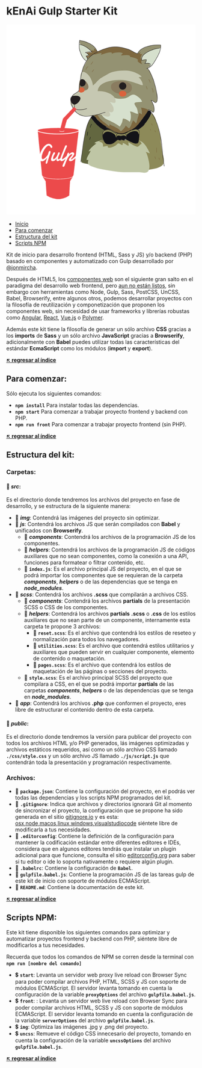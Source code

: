 # kEnAi Gulp Starter Kit

![kEnAi Gulp Starter Kit](src/img/kenai-gulp-starter-kit.png)

* [Inicio](#kenai-gulp-starter-kit)
* [Para comenzar](#para-comenzar)
* [Estructura del kit](#estructura-del-kit)
* [Scripts NPM](#scripts-npm)

Kit de inicio para desarrollo frontend (HTML, Sass y JS) y/o backend (PHP) basado en componentes y automatizado con Gulp desarrollado por [@jonmircha](https://jonmircha.com).

Después de HTML5, los [componentes web](https://www.webcomponents.org/) son el siguiente gran salto en el paradigma del desarrollo web frontend, pero [aun no están listos](http://caniuse.com/#search=components), sin embargo con herramientas como Node, Gulp, Sass, PostCSS, UnCSS, Babel, Browserify, entre algunos otros, podemos desarrollar proyectos con la filosofía de reutilización y componetización que proponen los componentes web, sin necesidad de usar frameworks y librerías robustas como [Angular](https://angular.io/), [React](https://facebook.github.io/react/), [Vue.js](https://vuejs.org/) o [Polymer](https://www.polymer-project.org/).

Además este kit tiene la filosofía de generar un sólo archivo **CSS** gracias a los **imports** de **Sass** y un sólo archivo **JavaScript** gracias a **Browserify**, adicionalmente con **Babel** puedes utilizar todas las características del estándar **EcmaScript** como los módulos (**import** y **export**).

**[:arrow_upper_left: regresar al índice](#kenai-gulp-starter-kit)**

## Para comenzar:

Sólo ejecuta los siguientes comandos:

* **`npm install`** Para instalar todas las dependencias.
* **`npm start`** Para comenzar a trabajar proyecto frontend y backend con PHP.
* **`npm run front`** Para comenzar a trabajar proyecto frontend (sin PHP).

**[:arrow_upper_left: regresar al índice](#kenai-gulp-starter-kit)**

## Estructura del kit:

### Carpetas:

#### :file_folder: ***src***:

Es el directorio donde tendremos los archivos del proyecto en fase de desarrollo, y se estructura de la siguiente manera:

* :file_folder: ***img***: Contendrá las imágenes del proyecto sin optimizar.
* :file_folder: ***js***: Contendrá los archivos JS que serán compilados con **Babel** y unificados con **Browserify**.
  * :file_folder: ***components***: Contendrá los archivos de la programación JS de los componentes.
  * :file_folder: ***helpers***: Contendrá los archivos de la programación JS de códigos auxiliares que no sean componentes, como la conexión a una API, funciones para formatear o filtrar contenido, etc.
  * :page_facing_up: **`index.js`**: Es el archivo principal JS del proyecto, en el que se podrá importar los componentes que se requieran de la carpeta ***components***, ***helpers*** o de las dependencias que se tenga en ***node_modules***.
* :file_folder: ***scss***: Contendrá los archivos **.scss** que compilarán a archivos CSS.
  * :file_folder: ***components***: Contendrá los archivos **partials** de la presentación SCSS o CSS de los componentes.
  * :file_folder: ***helpers***: Contendrá los archivos **partials** **.scss** o **.css** de los estilos auxiliares que no sean parte de un componente, internamente esta carpeta te propone 3 archivos:
    * :page_facing_up: **`reset.scss`**: Es el archivo que contendrá los estilos de reseteo y normalización para todos los navegadores.
    * :page_facing_up: **`utilities.scss`**: Es el archivo que contendrá estilos utilitarios y auxiliares que pueden servir en cualquier componente, elemento de contenido o maquetación.
    * :page_facing_up: **`pages.scss`**: Es el archivo que contendrá los estilos de maquetación de las páginas o secciones del proyecto.
  * :page_facing_up: **`style.scss`**: Es el archivo principal SCSS del proyecto que compilara a CSS, en el que se podrá importar **partials** de las carpetas ***components***, ***helpers*** o de las dependencias que se tenga en ***node_modules***.
* :file_folder: ***app***: Contendrá los archivos **.php** que conformen el proyecto, eres libre de estructurar el contenido dentro de esta carpeta.

#### :file_folder: ***public***:

Es el directorio donde tendremos la versión para publicar del proyecto con todos los archivos HTML y/o PHP generados, lás imágenes optimizadas y archivos estáticos requeridos, así como un sólo archivo CSS llamado **`./css/style.css`** y un sólo archivo JS llamado **`./js/script.js`** que contendrán toda la presentación y programación respectivamente.

### Archivos:

* :page_facing_up: **`package.json`**: Contiene la configuración del proyecto, en el podrás ver todas las dependencias y los scripts NPM programados del kit.
* :page_facing_up: **`.gitignore`**: Indica que archivos y directorios ignorará Git al momento de sincronizar el proyecto, la configuración que se propone ha sido generada en el sitio [gitignore.io](https://www.gitignore.io/) y es esta: [osx,node,macos,linux,windows,visualstudiocode](https://www.gitignore.io/api/osx,node,macos,linux,windows,visualstudiocode) siéntete libre de modificarla a tus necesidades.
* :page_facing_up: **`.editorconfig`**: Contiene la definición de la configuración para mantener la codificación estándar entre diferentes editores e IDEs, considera que en algunos editores tendrás que instalar un plugin adicional para que funcione, consulta el sitio [editorconfig.org](http://editorconfig.org/) para saber si tu editor o ide lo soporta nativamente o requiere algún plugin.
* :page_facing_up: **`.babelrc`**: Contiene la configuración de **`Babel`**.
* :page_facing_up: **`gulpfile.babel.js`**: Contiene la programación JS de las tareas gulp de este kit de inicio con soporte de módulos ECMAScript.
* :page_facing_up: **`README.md`**: Contiene la documentación de este kit.

**[:arrow_upper_left: regresar al índice](#kenai-npm-starter-kit)**

## Scripts NPM:

Este kit tiene disponible los siguientes comandos para optimizar y automatizar proyectos frontend y backend con PHP, siéntete libre de modificarlos a tus necesidades.

Recuerda que todos los comandos de NPM se corren desde la terminal con **`npm run [nombre del comando]`**

* :heavy_dollar_sign: **`start`**: Levanta un servidor web proxy live reload con Browser Sync para poder compilar archivos PHP, HTML, SCSS y JS con soporte de módulos ECMAScript. El servidor levanta tomando en cuenta la configuración de la variable **`proxyOptions`** del archivo **`gulpfile.babel.js`**.
* :heavy_dollar_sign: **`front`**: : Levanta un servidor web live reload con Browser Sync para poder compilar archivos HTML, SCSS y JS con soporte de módulos ECMAScript. El servidor levanta tomando en cuenta la configuración de la variable **`serverOptions`** del archivo **`gulpfile.babel.js`**.
* :heavy_dollar_sign: **`img`**: Optimiza las imágenes .jpg y .png del proyecto.
* :heavy_dollar_sign: **`uncss`**: Remueve el código CSS innecesario del proyecto, tomando en cuenta la configuración de la variable **`uncssOptions`** del archivo **`gulpfile.babel.js`**.


**[:arrow_upper_left: regresar al índice](#kenai-npm-starter-kit)**
